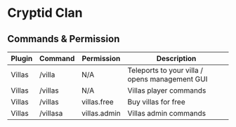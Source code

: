 # Cryptid Clan

## Commands & Permission

| Plugin | Command  | Permission   | Description                                    |
|--------|----------|--------------|------------------------------------------------|
| Villas | /villa   | N/A          | Teleports to your villa / opens management GUI |
| Villas | /villas  | N/A          | Villas player commands                         |
| Villas | /villas  | villas.free  | Buy villas for free                            |
| Villas | /villasa | villas.admin | Villas admin commands                          |

